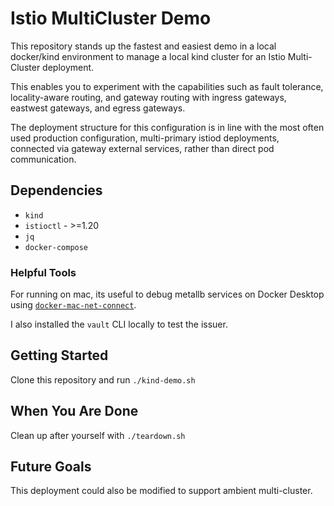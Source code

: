# Istio MultiCluster Demo

This repository stands up the fastest and easiest demo in a local docker/kind environment
to manage a local kind cluster for an Istio Multi-Cluster deployment.

This enables you to experiment with the capabilities such as fault tolerance,
locality-aware routing, and gateway routing with ingress gateways, eastwest gateways,
and egress gateways.

The deployment structure for this configuration is in line with the most often used
production configuration, multi-primary istiod deployments, connected via gateway external
services, rather than direct pod communication.

## Dependencies

* `kind`
* `istioctl` - >=1.20
* `jq`
* `docker-compose`

### Helpful Tools

For running on mac, its useful to debug metallb services on Docker Desktop using
[`docker-mac-net-connect`](https://github.com/chipmk/docker-mac-net-connect).

I also installed the `vault` CLI locally to test the issuer.

## Getting Started

Clone this repository and run `./kind-demo.sh`

## When You Are Done

Clean up after yourself with `./teardown.sh`

## Future Goals

This deployment could also be modified to support ambient multi-cluster.